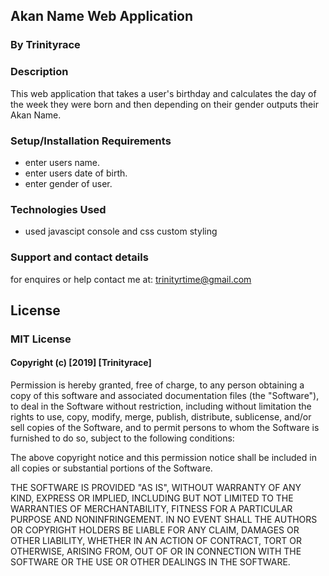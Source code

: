 ## Akan Name Web Application
### By Trinityrace

### Description
This web application that takes a user's birthday and calculates the day of the week they were born and then depending on their gender outputs their Akan Name.

### Setup/Installation Requirements
- enter users name.
- enter users date of birth.
- enter gender of user.
### Technologies Used
- used javascipt console and css custom styling

### Support and contact details
for enquires or help contact me at: trinityrtime@gmail.com

## License
### MIT License

#### Copyright (c) [2019] [Trinityrace]

Permission is hereby granted, free of charge, to any person obtaining a copy of this software and associated documentation files (the "Software"), to deal in the Software without restriction, including without limitation the rights to use, copy, modify, merge, publish, distribute, sublicense, and/or sell copies of the Software, and to permit persons to whom the Software is furnished to do so, subject to the following conditions:

The above copyright notice and this permission notice shall be included in all copies or substantial portions of the Software.

THE SOFTWARE IS PROVIDED "AS IS", WITHOUT WARRANTY OF ANY KIND, EXPRESS OR IMPLIED, INCLUDING BUT NOT LIMITED TO THE WARRANTIES OF MERCHANTABILITY, FITNESS FOR A PARTICULAR PURPOSE AND NONINFRINGEMENT. IN NO EVENT SHALL THE AUTHORS OR COPYRIGHT HOLDERS BE LIABLE FOR ANY CLAIM, DAMAGES OR OTHER LIABILITY, WHETHER IN AN ACTION OF CONTRACT, TORT OR OTHERWISE, ARISING FROM, OUT OF OR IN CONNECTION WITH THE SOFTWARE OR THE USE OR OTHER DEALINGS IN THE SOFTWARE.